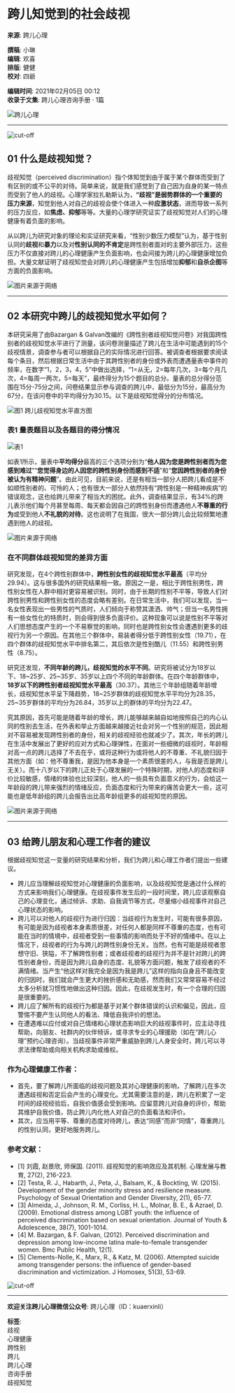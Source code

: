 # 跨儿知觉到的社会歧视

**来源**: 跨儿心理

**撰稿**: 小琳  
**编辑**: 欢喜  
**排版**: 健健  
**校对**: 四爺  

**编辑时间**: 2021年02月05日 00:12  
**收录于文集**: 跨儿心理咨询手册 · 1篇

![跨儿心理](//i0.hdslb.com/bfs/face/829c27178a479ed18d6ed22b9adc02a9acaf6401.jpg@96w_96h_1c_1s.webp)

---

![cut-off](//i0.hdslb.com/bfs/article/db75225feabec8d8b64ee7d3c7165cd639554cbc.png)

## 01 什么是歧视知觉？

歧视知觉（perceived discrimination）指个体知觉到由于属于某个群体而受到了有区别的或不公平的对待。简单来说，就是我们感觉到了自己因为自身的某一特点而受到了他人的歧视。心理学家拉扎勒斯认为，**“歧视”是弱势群体的一个重要的压力来源**，知觉到他人对自己的歧视会使个体进入一种**应激状态**，进而导致一系列的压力反应，如**焦虑、抑郁**等等。大量的心理学研究证实了歧视知觉对人们的心理健康有着负面的影响。

从以跨儿为研究对象的理论和实证研究来看，“性别少数压力模型”认为，基于性别认同的**歧视**和**暴力**以及对**性别认同的不肯定**是跨性别者面对的主要外部压力，这些压力不仅直接对跨儿的心理健康产生负面影响，也会间接为跨儿的心理健康增加负担。大量文献证明了歧视知觉会对跨儿的心理健康产生包括增加**抑郁**和**自杀企图**等方面的负面影响。

![图片来源于网络](//i0.hdslb.com/bfs/article/a5648a30e908f5080c5d216cbe3f20133480e9b8.jpg@1192w_894h.webp)

---

## 02 本研究中跨儿的歧视知觉水平如何？

本研究采用了由Bazargan & Galvan改编的《跨性别者歧视知觉问卷》对我国跨性别者的歧视知觉水平进行了测量，该问卷测量描述了跨儿在生活中可能遇到的15个歧视情景，调查参与者可以根据自己的实际情况进行回答。被调查者根据要求阅读每个条目，然后根据日常生活中由于其跨性别者的身份或外表而遭遇量表中事件的频率，在数字“1，2，3，4，5”中做出选择，“1=从无，2=每年几次，3=每个月几次，4=每周一两次，5=每天”，最终得分为15个题目的总分。量表的总分得分范围在15分-75分之间，问卷结果显示参与调查的跨儿中，最低分为15分，最高分为67分，在该问卷中的平均得分为30.15。以下是歧视知觉得分的分布情况。

![图1 跨儿歧视知觉水平直方图](//i0.hdslb.com/bfs/article/cc77bb572852fe923d3e91f0c472005c31bfb22a.png@1192w.webp)

### 表1 量表题目以及各题目的得分情况

![表1](//i0.hdslb.com/bfs/article/8a9c37be393107bdec7bfe450d0d7b6f70ba11cd.png@1192w.webp)

如表1所示，量表中**平均得分**最高的三个选项分别为“**他人因为您是跨性别者而为您感到难过**”“**您觉得身边的人因您的跨性别身份而感到不适**”和“**您因跨性别者的身份被认为有精神问题**”。由此可见，目前来说，还是有相当一部分人把跨儿看成是不如顺性别者的、可怜的人；也有很大一部分人依然持有“跨性别是一种精神疾病”的错误观念，这也给跨儿带来了相当大的困扰。此外，调查结果显示，有34%的跨儿表示他们每个月甚至每周、每天都会因自己的跨性别身份而遭遇他人**不尊重的行为**或受到他人**不礼貌的对待**。这也说明了在我国，很大一部分跨儿会比较频繁地遭遇到他人的歧视。

![图片来源于网络](//i0.hdslb.com/bfs/article/114481404aad749c8de80b661431e0a6c701ad20.jpg@1192w.webp)

### 在不同群体歧视知觉的差异方面

研究发现，在4个跨性别群体中，**跨性别女性的歧视知觉水平最高**（平均分29.94）。这与很多国外的研究结果相一致。原因之一是，相比于跨性别男性，跨性别女性在人群中相对更容易被识别。同时，由于长期的性别不平等，导致人们对跨性别男性和跨性别女性的态度会略有差别。在日常生活中，我们可以发现，当一名女性表现出一些男性的气质时，人们倾向于称赞其潇洒、帅气；但当一名男性拥有一些女性化的特质时，则会得到很多负面评价。这种现象可以说是性别不平等对人们思想态度产生的一个不易察觉的影响，同时也是跨性别女性会遭遇到更多的歧视行为另一个原因。在其他三个群体中，易装者得分低于跨性别女性（19.71），在四个群体的歧视知觉水平中排名第二，其后依次是性别酷儿（11.55）和跨性别男性（8.75）。

研究还发现，**不同年龄的跨儿，歧视知觉的水平不同**。研究将被试分为18岁以下、18~25岁、25~35岁、35岁以上四个不同的年龄群体。在四个年龄群体中，**18岁以下的跨性别者歧视知觉水平最高**（30.37）。其他三个年龄组随着年龄增长，歧视知觉水平呈下降趋势，18~25岁群体的歧视知觉水平平均分为28.35，25~35岁群体的平均分为26.84，35岁以上的群体的平均分为22.47。

究其原因，首先可能是随着年龄的增长，跨儿能够越来越自如地按照自己的内心认同的性别去生活，在外表和举止方面越来越接近社会对另一个性别的规范，因此相对不容易被发现跨性别者的身份，相关的歧视经验也就减少了。其次，年长的跨儿在生活中发展出了更好的应对方式和心理弹性，在面对一些细微的歧视时，年龄相对高一点的跨儿选择了不去在乎，或将这种行为或将他人的不尊重、不礼貌归因于其他方面（如：他不尊重我，是因为他本身是一个素质很差的人，与我是否是跨儿无关）。而十八岁以下的跨儿正处于心理发展的一个特殊时期，对他人的态度和评价比较敏感，情绪的体验也比较深刻，他人的一些具有负面意义的行为，会给这一年龄段的跨儿带来强烈的情绪反应，负面态度和行为带来的痛苦会更大一些，这可能也是低年龄组的跨儿会报告出比高年龄组更多的歧视知觉的原因。

![图片来源于网络](//i0.hdslb.com/bfs/article/cfd63934418df6275ec8ed3feda9992e0b9ef153.jpg@1192w.webp)

---

## 03 给跨儿朋友和心理工作者的建议

根据歧视知觉这一变量的研究结果和分析，我们为跨儿和心理工作者们提出一些建议。

- 跨儿应当理解歧视知觉对心理健康的负面影响，以及歧视知觉是通过什么样的方式来影响我们心理健康。在歧视事件发生后的一段时间里，跨儿应该观察自己的心理变化，通过倾诉、求助、自我调节等方式，尽量缩小歧视事件对自己心理状态的影响。
- 跨儿可以对他人的歧视行为进行归因：当歧视行为发生时，可能有很多原因，有可能是因为歧视者本身素质很差，对任何人都是同样不尊重的态度，也有可能在当时的情境中，歧视者受到一些事情的影响而处于不好的情绪中。在以上情况下，歧视者的行为与跨儿的跨性别身份无关。当然，也有可能是歧视者思想守旧、狭隘，不了解跨性别者；或者歧视者的歧视行为并不是针对跨儿的跨性别者身份，而是因为跨儿自身的态度、礼貌等方面问题，触发了歧视者的不满情绪。当产生“他这样对我完全是因为我是跨儿”这样的指向自身且不能改变的归因时，我们就会产生更大的挫折感和无助感，然而我们又常常容易不经过太多分析就习惯性地做出这种归因。因此，在歧视发生时，有一个合理的归因是很重要的。
- 跨儿应了解所有的歧视行为都是基于对某个群体错误的认识和偏见，因此，应警惕不要产生认同他人的看法、降低自我评价的想法。
- 在遭遇难以应付或对自己情绪和心理状态影响巨大的歧视事件时，应主动寻找帮助，向朋友、社群内的伙伴倾诉，或寻求专业的心理援助（如在“跨儿心理”预约心理咨询）。当歧视事件非常严重威胁到跨儿人身安全时，跨儿可以寻求法律帮助或向相关机构求助或维权。

### 作为心理健康工作者：

- 首先，要了解跨儿所面临的歧视问题及其对心理健康的影响，了解跨儿在多次遭遇歧视和否定后会产生的心理变化。尤其需要注意的是，跨儿在积累了一定时间的歧视经验后，自我价值感会受到影响。应留意跨儿对自身的评价，帮助其维护自我价值，防止跨儿内化他人对自己的负面看法和评价。
- 其次，应当用平等、尊重的态度对待跨儿，表达“同感”而非“同情”，尊重跨儿的性别认同，更好地服务跨儿。

### 参考文献：

- [1] 刘霞, 赵景欣, 师保国. (2011). 歧视知觉的影响效应及其机制. 心理发展与教育, 27(2), 216-223.
- [2] Testa, R. J., Habarth, J., Peta, J., Balsam, K., & Bockting, W. (2015). Development of the gender minority stress and resilience measure. Psychology of Sexual Orientation and Gender Diversity, 2(1), 65-77.
- [3] Almeida, J., Johnson, R. M., Corliss, H. L., Molnar, B. E., & Azrael, D. (2009). Emotional distress among LGBT youth: the influence of perceived discrimination based on sexual orientation. Journal of Youth & Adolescence, 38(7), 1001-1014.
- [4] M. Bazargan, & F. Galvan, (2012). Perceived discrimination and depression among low-income latina male-to-female transgender women. Bmc Public Health, 12(1).
- [5] Clements-Nolle, K., Marx, R., & Katz, M. (2006). Attempted suicide among transgender persons: the influence of gender-based discrimination and victimization. J Homosex, 51(3), 53-69.

![cut-off](//i0.hdslb.com/bfs/article/4adb9255ada5b97061e610b682b8636764fe50ed.png)

---

**欢迎关注跨儿心理微信公众号**: 跨儿心理（ID：kuaerxinli）  

**标签**:  
歧视  
心理健康  
跨性别  
跨儿  
跨儿心理  
咨询手册  
歧视知觉